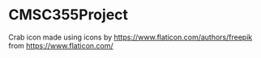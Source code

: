 # CMSC355Project

Crab icon made using icons by https://www.flaticon.com/authors/freepik from https://www.flaticon.com/
